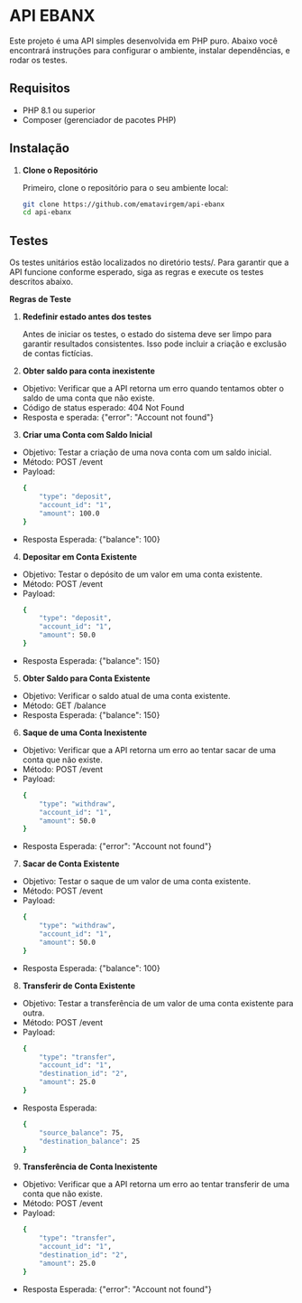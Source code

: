 # API EBANX

Este projeto é uma API simples desenvolvida em PHP puro. Abaixo você encontrará instruções para configurar o ambiente, instalar dependências, e rodar os testes.

## Requisitos

- PHP 8.1 ou superior
- Composer (gerenciador de pacotes PHP)

## Instalação

1. **Clone o Repositório**

   Primeiro, clone o repositório para o seu ambiente local:

   ```bash
   git clone https://github.com/ematavirgem/api-ebanx
   cd api-ebanx
    ```

## Testes

Os testes unitários estão localizados no diretório tests/. Para garantir que a API funcione conforme esperado, siga as regras e execute os testes descritos abaixo.

**Regras de Teste**

1. **Redefinir estado antes dos testes**

    Antes de iniciar os testes, o estado do sistema deve ser limpo para garantir resultados consistentes. Isso pode incluir a criação e exclusão de contas fictícias.

2. **Obter saldo para conta inexistente**

- Objetivo: Verificar que a API retorna um erro quando tentamos obter o saldo de uma conta que não existe.
- Código de status esperado: 404 Not Found
- Resposta e sperada: {"error": "Account not found"}

3. **Criar uma Conta com Saldo Inicial**

- Objetivo: Testar a criação de uma nova conta com um saldo inicial.
- Método: POST /event
- Payload:
    ```bash
    {
        "type": "deposit",
        "account_id": "1",
        "amount": 100.0
    }
    ```
- Resposta Esperada: {"balance": 100}

4. **Depositar em Conta Existente**

- Objetivo: Testar o depósito de um valor em uma conta existente.
- Método: POST /event
- Payload:
    ```bash
    {
        "type": "deposit",
        "account_id": "1",
        "amount": 50.0
    }
    ```
- Resposta Esperada: {"balance": 150}

5. **Obter Saldo para Conta Existente**

- Objetivo: Verificar o saldo atual de uma conta existente.
- Método: GET /balance
- Resposta Esperada: {"balance": 150}

6. **Saque de uma Conta Inexistente**

- Objetivo: Verificar que a API retorna um erro ao tentar sacar de uma conta que não existe.
- Método: POST /event
- Payload:
    ```bash
    {
        "type": "withdraw",
        "account_id": "1",
        "amount": 50.0
    }
    ```
- Resposta Esperada: {"error": "Account not found"}

7. **Sacar de Conta Existente**

- Objetivo: Testar o saque de um valor de uma conta existente.
- Método: POST /event
- Payload:
    ```bash
    {
        "type": "withdraw",
        "account_id": "1",
        "amount": 50.0
    }
    ```
- Resposta Esperada: {"balance": 100}

8. **Transferir de Conta Existente**

- Objetivo: Testar a transferência de um valor de uma conta existente para outra.
- Método: POST /event
- Payload:
    ```bash
    {
        "type": "transfer",
        "account_id": "1",
        "destination_id": "2",
        "amount": 25.0
    }
    ```
- Resposta Esperada:
    ```bash
    {
        "source_balance": 75,
        "destination_balance": 25
    }
    ```

9. **Transferência de Conta Inexistente**

- Objetivo: Verificar que a API retorna um erro ao tentar transferir de uma conta que não existe.
- Método: POST /event
- Payload:
    ```bash
    {
        "type": "transfer",
        "account_id": "1",
        "destination_id": "2",
        "amount": 25.0
    }
    ```
- Resposta Esperada: {"error": "Account not found"}


